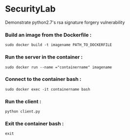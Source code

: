# SecurityLab

Demonstrate python2.7's rsa signature forgery vulnerability

### Build an image from the Dockerfile :
`sudo docker build -t imagename PATH_TO_DOCKERFILE`

### Run the server in the container :
`sudo docker run --name ="containername" imagename`

### Connect to the container bash :
`sudo docker exec -it containername bash`

### Run the client :
`python client.py`

### Exit the container bash :
`exit`

